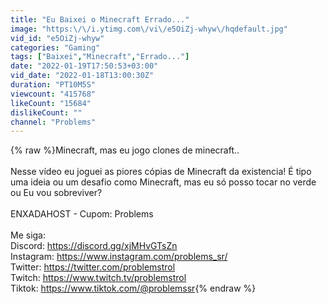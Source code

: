 ```yaml
---
title: "Eu Baixei o Minecraft Errado..."
image: "https:\/\/i.ytimg.com\/vi\/e5OiZj-whyw\/hqdefault.jpg"
vid_id: "e5OiZj-whyw"
categories: "Gaming"
tags: ["Baixei","Minecraft","Errado..."]
date: "2022-01-19T17:50:53+03:00"
vid_date: "2022-01-18T13:00:30Z"
duration: "PT10M5S"
viewcount: "415768"
likeCount: "15684"
dislikeCount: ""
channel: "Problems"
---
```

{% raw %}Minecraft, mas eu jogo clones de minecraft..<br /><br />Nesse vídeo eu joguei as piores cópias de Minecraft da existencia! É tipo uma ideia ou um desafio como Minecraft, mas eu só posso tocar no verde ou Eu vou sobreviver?<br /><br />ENXADAHOST - Cupom: Problems<br /><br />Me siga:<br />Discord: <a rel="nofollow" target="blank" href="https://discord.gg/xjMHvGTsZn">https://discord.gg/xjMHvGTsZn</a><br />Instagram: <a rel="nofollow" target="blank" href="https://www.instagram.com/problems_sr/">https://www.instagram.com/problems_sr/</a><br />Twitter: <a rel="nofollow" target="blank" href="https://twitter.com/problemstrol">https://twitter.com/problemstrol</a><br />Twitch: <a rel="nofollow" target="blank" href="https://www.twitch.tv/problemstrol">https://www.twitch.tv/problemstrol</a><br />Tiktok: <a rel="nofollow" target="blank" href="https://www.tiktok.com/@problemssr">https://www.tiktok.com/@problemssr</a>{% endraw %}
